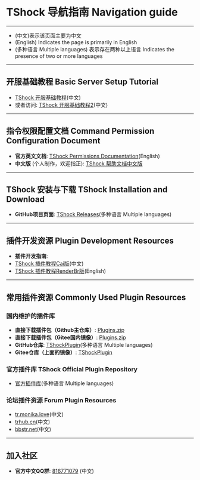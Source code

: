 
# TShock 导航指南 Navigation guide
---
- (中文)表示该页面主要为中文
- (English) Indicates the page is primarily in English
- (多种语言 Multiple languages) 表示存在两种以上语言 Indicates the presence of two or more languages
---

## 开服基础教程 Basic Server Setup Tutorial

- [TShock 开服基础教程](https://tr.monika.love/docs/tshock-tutorial-1/)(中文)
- 或者访问: [TShock 开服基础教程2](https://trhub.cn/threads/tshock.29/)(中文)

---

## 指令权限配置文档 Command Permission Configuration Document

- **官方英文文档**: [TShock Permissions Documentation](https://ikebukuro.tshock.co/#/)(English)
- **中文版** (个人制作，欢迎指正): [TShock 帮助文档中文版](https://niaoluo.top/docs/tshock%e5%b8%ae%e5%8a%a9%e6%96%87%e6%a1%a3%e4%b8%ad%e6%96%87%e7%89%88/)

---

## TShock 安装与下载 TShock Installation and Download

- **GitHub项目页面**: [TShock Releases](https://github.com/Pryaxis/TShock/releases)(多种语言 Multiple languages)

---

## 插件开发资源 Plugin Development Resources

- **插件开发指南**:
- [TShock 插件教程Cai版](https://gitee.com/e7udyuu/tshock-plugin-document)(中文)
- [TShock 插件教程RenderBr版](https://github.com/RenderBr/TShockTutorials)(English)
---

## 常用插件资源 Commonly Used Plugin Resources

### 国内维护的插件库

- **直接下载插件包（Github主仓库）**: [Plugins.zip](https://github.com/UnrealMultiple/TShockPlugin/releases/download/V1.0.0.0/Plugins.zip)
- **直接下载插件包（Gitee国内镜像）**: [Plugins.zip](https://gitee.com/kksjsj/TShockPlugin/releases/download/V1.0.0.0/Plugins.zip)
- **GitHub仓库**: [TShockPlugin](https://github.com/UnrealMultiple/TShockPlugin)(多种语言 Multiple languages)
- **Gitee仓库（上面的镜像）**: [TShockPlugin](https://gitee.com/kksjsj/TShockPlugin)

### 官方插件库 TShock Official Plugin Repository

- [官方插件库](https://github.com/Pryaxis/Plugins)(多种语言 Multiple languages)

### 论坛插件资源 Forum Plugin Resources

- [tr.monika.love](https://tr.monika.love)(中文)
- [trhub.cn](https://trhub.cn)(中文)
- [bbstr.net](https://bbstr.net)(中文)

---

## 加入社区

- **官方中文QQ群**: [816771079](https://qm.qq.com/q/Srd801GTWq) (中文)

